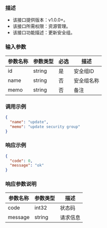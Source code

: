 ### 描述

- 该接口提供版本：v1.0.0+。
- 该接口所需权限：资源管理。
- 该接口功能描述：更新安全组。

### 输入参数

| 参数名称 | 参数类型   | 必选  | 描述    |
|------|--------|-----|-------|
| id   | string | 是   | 安全组ID |
| name | string | 否   | 安全组名称 |
| memo | string | 否   | 备注    |

### 调用示例

```json
{
  "name": "update",
  "memo": "update security group"
}
```

### 响应示例

```json
{
  "code": 0,
  "message": "ok"
}
```

### 响应参数说明

| 参数名称    | 参数类型   | 描述   |
|---------|--------|------|
| code    | int32  | 状态码  |
| message | string | 请求信息 |
